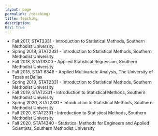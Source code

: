 ```yaml
---
layout: page
permalink: /teaching/
title: Teaching
description: 
nav: true
---
```


- Fall 2017, STAT2331 - Introduction to Statistical Methods, Southern Methodist University
- Spring 2018, STAT2331 - Introduction to Statistical Methods, Southern Methodist University
- Fall 2018, STAT3300 - Applied Statistical Regression, Southern Methodist University
- Fall 2018, STAT 6348 - Applied Multivariate Analysis, The University of Texas at Dallas
- Spring 2019, STAT2331 - Introduction to Statistical Methods, Southern Methodist University
- Fall 2019, STAT2331 - Introduction to Statistical Methods, Southern Methodist University
- Spring 2020, STAT2331 - Introduction to Statistical Methods, Southern Methodist University
- Fall 2020, STAT2331 - Introduction to Statistical Methods, Southern Methodist University
- Fall 2020, STAT4340 - Statistical Methods for Engineers and Applied Scientists, Southern Methodist University
